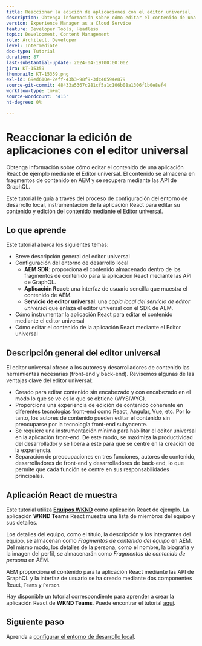 ```yaml
---
title: Reaccionar la edición de aplicaciones con el editor universal
description: Obtenga información sobre cómo editar el contenido de una aplicación React de ejemplo mediante el Editor universal.
version: Experience Manager as a Cloud Service
feature: Developer Tools, Headless
topic: Development, Content Management
role: Architect, Developer
level: Intermediate
doc-type: Tutorial
duration: 87
last-substantial-update: 2024-04-19T00:00:00Z
jira: KT-15359
thumbnail: KT-15359.png
exl-id: 69ed610e-2eff-43b3-98f9-3dc40594e879
source-git-commit: 48433a5367c281cf5a1c106b08a1306f1b0e8ef4
workflow-type: tm+mt
source-wordcount: '415'
ht-degree: 0%

---
```


# Reaccionar la edición de aplicaciones con el editor universal

Obtenga información sobre cómo editar el contenido de una aplicación React de ejemplo mediante el Editor universal. El contenido se almacena en fragmentos de contenido en AEM y se recupera mediante las API de GraphQL.

Este tutorial le guía a través del proceso de configuración del entorno de desarrollo local, instrumentación de la aplicación React para editar su contenido y edición del contenido mediante el Editor universal.

## Lo que aprende

Este tutorial abarca los siguientes temas:

- Breve descripción general del editor universal
- Configuración del entorno de desarrollo local
   - **AEM SDK**: proporciona el contenido almacenado dentro de los fragmentos de contenido para la aplicación React mediante las API de GraphQL.
   - **Aplicación React**: una interfaz de usuario sencilla que muestra el contenido de AEM.
   - **Servicio de editor universal**: una _copia local del servicio de editor universal_ que enlaza el editor universal con el SDK de AEM.
- Cómo instrumentar la aplicación React para editar el contenido mediante el editor universal
- Cómo editar el contenido de la aplicación React mediante el Editor universal


## Descripción general del editor universal

El editor universal ofrece a los autores y desarrolladores de contenido las herramientas necesarias (front-end y back-end). Revisemos algunas de las ventajas clave del editor universal:

- Creado para editar contenido sin encabezado y con encabezado en el modo lo que se ve es lo que se obtiene (WYSIWYG).
- Proporciona una experiencia de edición de contenido coherente en diferentes tecnologías front-end como React, Angular, Vue, etc. Por lo tanto, los autores de contenido pueden editar el contenido sin preocuparse por la tecnología front-end subyacente.
- Se requiere una instrumentación mínima para habilitar el editor universal en la aplicación front-end. De este modo, se maximiza la productividad del desarrollador y se libera a este para que se centre en la creación de la experiencia.
- Separación de preocupaciones en tres funciones, autores de contenido, desarrolladores de front-end y desarrolladores de back-end, lo que permite que cada función se centre en sus responsabilidades principales.


## Aplicación React de muestra

Este tutorial utiliza [**Equipos WKND**](https://github.com/adobe/aem-guides-wknd-graphql/tree/main/basic-tutorial#react-app---basic-tutorial---teampersons) como aplicación React de ejemplo. La aplicación **WKND Teams** React muestra una lista de miembros del equipo y sus detalles.

Los detalles del equipo, como el título, la descripción y los integrantes del equipo, se almacenan como _Fragmentos de contenido del equipo_ en AEM. Del mismo modo, los detalles de la persona, como el nombre, la biografía y la imagen del perfil, se almacenarán como _Fragmentos de contenido de persona_ en AEM.

AEM proporciona el contenido para la aplicación React mediante las API de GraphQL y la interfaz de usuario se ha creado mediante dos componentes React, `Teams` y `Person`.

Hay disponible un tutorial correspondiente para aprender a crear la aplicación React de **WKND Teams**. Puede encontrar el tutorial [aquí](https://experienceleague.adobe.com/es/docs/experience-manager-learn/getting-started-with-aem-headless/graphql/multi-step/overview).

## Siguiente paso

Aprenda a [configurar el entorno de desarrollo local](./local-development-setup.md).
